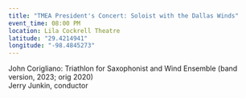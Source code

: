 ```yaml
---
title: "TMEA President's Concert: Soloist with the Dallas Winds"
event_time: 08:00 PM
location: Lila Cockrell Theatre
latitude: "29.4214941"
longitude: "-98.4845273"
---
```

John Corigliano: Triathlon for Saxophonist and Wind Ensemble (band version, 2023; orig 2020)<br>
Jerry Junkin, conductor